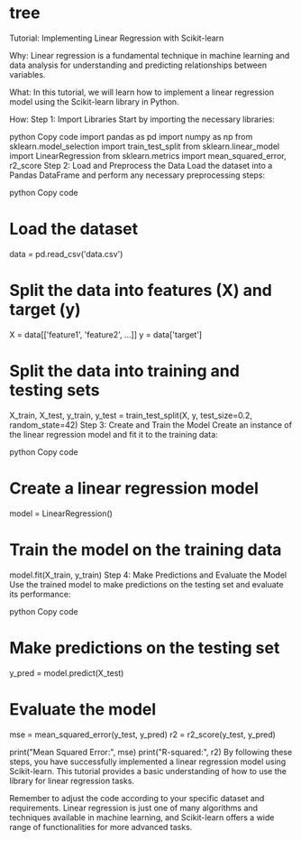 # tree

Tutorial: Implementing Linear Regression with Scikit-learn

Why: Linear regression is a fundamental technique in machine learning and data analysis for understanding and predicting relationships between variables.

What: In this tutorial, we will learn how to implement a linear regression model using the Scikit-learn library in Python.

How:
Step 1: Import Libraries
Start by importing the necessary libraries:

python
Copy code
import pandas as pd
import numpy as np
from sklearn.model_selection import train_test_split
from sklearn.linear_model import LinearRegression
from sklearn.metrics import mean_squared_error, r2_score
Step 2: Load and Preprocess the Data
Load the dataset into a Pandas DataFrame and perform any necessary preprocessing steps:

python
Copy code
# Load the dataset
data = pd.read_csv('data.csv')

# Split the data into features (X) and target (y)
X = data[['feature1', 'feature2', ...]]
y = data['target']

# Split the data into training and testing sets
X_train, X_test, y_train, y_test = train_test_split(X, y, test_size=0.2, random_state=42)
Step 3: Create and Train the Model
Create an instance of the linear regression model and fit it to the training data:

python
Copy code
# Create a linear regression model
model = LinearRegression()

# Train the model on the training data
model.fit(X_train, y_train)
Step 4: Make Predictions and Evaluate the Model
Use the trained model to make predictions on the testing set and evaluate its performance:

python
Copy code
# Make predictions on the testing set
y_pred = model.predict(X_test)

# Evaluate the model
mse = mean_squared_error(y_test, y_pred)
r2 = r2_score(y_test, y_pred)

print("Mean Squared Error:", mse)
print("R-squared:", r2)
By following these steps, you have successfully implemented a linear regression model using Scikit-learn. This tutorial provides a basic understanding of how to use the library for linear regression tasks.

Remember to adjust the code according to your specific dataset and requirements. Linear regression is just one of many algorithms and techniques available in machine learning, and Scikit-learn offers a wide range of functionalities for more advanced tasks.





